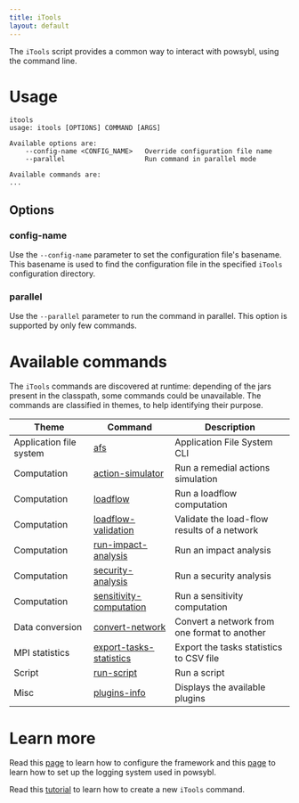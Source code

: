 ```yaml
---
title: iTools
layout: default
---
```


The `iTools` script provides a common way to interact with powsybl, using the command line.

# Usage
```shell
itools
usage: itools [OPTIONS] COMMAND [ARGS]

Available options are:
    --config-name <CONFIG_NAME>   Override configuration file name
    --parallel                    Run command in parallel mode

Available commands are:
...
```

## Options

### config-name
Use the `--config-name` parameter to set the configuration file's basename. This basename is used to find the configuration
file in the specified `iTools` configuration directory.

### parallel
Use the `--parallel` parameter to run the command in parallel. This option is supported by only few commands.

# Available commands
The `iTools` commands are discovered at runtime: depending of the jars present in the classpath, some commands could be
unavailable. The commands are classified in themes, to help identifying their purpose.
   
| Theme | Command | Description |
| ----- | ------- | ----------- |
| Application file system | [afs](afs.md) | Application File System CLI |
| Computation | [action-simulator](action-simulator.md) | Run a remedial actions simulation |
| Computation | [loadflow](loadflow.md) | Run a loadflow computation |
| Computation | [loadflow-validation](loadflow-validation.md) | Validate the load-flow results of a network |
| Computation | [run-impact-analysis](run-impact-analysis.md) | Run an impact analysis |
| Computation | [security-analysis](security-analysis.md) | Run a security analysis |
| Computation | [sensitivity-computation](sensitivity-computation.md) | Run a sensitivity computation |
| Data conversion | [convert-network](convert-network.md) | Convert a network from one format to another |
| MPI statistics | [export-tasks-statistics]() | Export the tasks statistics to CSV file |
| Script | [run-script](run-script.md) | Run a script |
| Misc | [plugins-info](plugins-info.md) | Displays the available plugins |

# Learn more
Read this [page](../configuration/itools.md) to learn how to configure the framework and this [page](../configuration/logback.md)
to learn how to set up the logging system used in powsybl.

Read this [tutorial]() to learn how to create a new `iTools` command.
